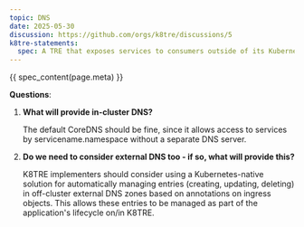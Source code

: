 ```yaml
---
topic: DNS
date: 2025-05-30
discussion: https://github.com/orgs/k8tre/discussions/5
k8tre-statements:
  spec: A TRE that exposes services to consumers outside of its Kubernetes cluster must employ a Kubernetes-native approach for deploying DNS records that allow external consumers to discover these services. The management of these the external DNS entities should be performed together with lifecycle operations, such as deployments or upgrades, of their corresponding services within the K8TRE TRE.
---
```


{{ spec_content(page.meta) }}

**Questions**: 

1. **What will provide in-cluster DNS?**

    The default CoreDNS should be fine, since it allows access to services by servicename.namespace without a separate DNS server. 

2. **Do we need to consider external DNS too - if so, what will provide this?**

    K8TRE implementers should consider using a Kubernetes-native solution for automatically managing entries (creating, updating, deleting) in off-cluster external DNS zones based on annotations on ingress objects. This allows these entries to be managed as part of the application's lifecycle on/in K8TRE.
